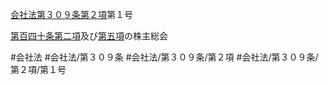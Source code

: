 [会社法第３０９条第２項](会社法＿＿＿＿第３０９条第２項)第１号

[第百四十条第二項](会社法＿＿＿＿第１４０条第２項)及び[第五項](会社法＿＿＿＿第３０９条第５項)の株主総会


#会社法
#会社法/第３０９条
#会社法/第３０９条/第２項
#会社法/第３０９条/第２項/第１号
